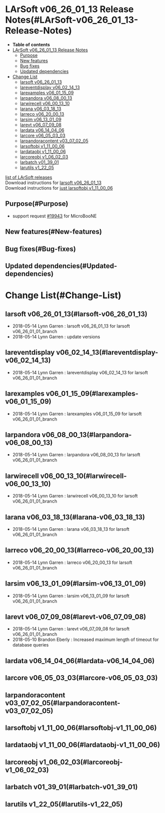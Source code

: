 LArSoft v06\_26\_01\_13 Release Notes(#LArSoft-v06_26_01_13-Release-Notes)
=============================================================================

-   **Table of contents**
-   [LArSoft v06\_26\_01\_13 Release Notes](#LArSoft-v06_26_01_13-Release-Notes)
    -   [Purpose](#Purpose)
    -   [New features](#New-features)
    -   [Bug fixes](#Bug-fixes)
    -   [Updated dependencies](#Updated-dependencies)
-   [Change List](#Change-List)
    -   [larsoft v06\_26\_01\_13](#larsoft-v06_26_01_13)
    -   [lareventdisplay v06\_02\_14\_13](#lareventdisplay-v06_02_14_13)
    -   [larexamples v06\_01\_15\_09](#larexamples-v06_01_15_09)
    -   [larpandora v06\_08\_00\_13](#larpandora-v06_08_00_13)
    -   [larwirecell v06\_00\_13\_10](#larwirecell-v06_00_13_10)
    -   [larana v06\_03\_18\_13](#larana-v06_03_18_13)
    -   [larreco v06\_20\_00\_13](#larreco-v06_20_00_13)
    -   [larsim v06\_13\_01\_09](#larsim-v06_13_01_09)
    -   [larevt v06\_07\_09\_08](#larevt-v06_07_09_08)
    -   [lardata v06\_14\_04\_06](#lardata-v06_14_04_06)
    -   [larcore v06\_05\_03\_03](#larcore-v06_05_03_03)
    -   [larpandoracontent v03\_07\_02\_05](#larpandoracontent-v03_07_02_05)
    -   [larsoftobj v1\_11\_00\_06](#larsoftobj-v1_11_00_06)
    -   [lardataobj v1\_11\_00\_06](#lardataobj-v1_11_00_06)
    -   [larcoreobj v1\_06\_02\_03](#larcoreobj-v1_06_02_03)
    -   [larbatch v01\_39\_01](#larbatch-v01_39_01)
    -   [larutils v1\_22\_05](#larutils-v1_22_05)

[list of LArSoft releases](LArSoft_release_list)\
Download instructions for [larsoft v06\_26\_01\_13](http://scisoft.fnal.gov/scisoft/bundles/larsoft/v06_26_01_13/larsoft-v06_26_01_13.html)\
Download instructions for [just larsoftobj v1\_11\_00\_06](http://scisoft.fnal.gov/scisoft/bundles/larsoftobj/v1_11_00_06/larsoftobj-v1_11_00_06.html)

Purpose(#Purpose)
--------------------

-   support request [\#19943](/redmine/issues/19943 "Support: Request patch release larsoft v06_26_01_13 (Closed)") for MicroBooNE

New features(#New-features)
------------------------------

Bug fixes(#Bug-fixes)
------------------------

Updated dependencies(#Updated-dependencies)
----------------------------------------------

Change List(#Change-List)
============================

larsoft v06\_26\_01\_13(#larsoft-v06_26_01_13)
-------------------------------------------------

-   2018-05-14 Lynn Garren : larsoft v06\_26\_01\_13 for larsoft v06\_26\_01\_01\_branch
-   2018-05-14 Lynn Garren : update versions

lareventdisplay v06\_02\_14\_13(#lareventdisplay-v06_02_14_13)
-----------------------------------------------------------------

-   2018-05-14 Lynn Garren : lareventdisplay v06\_02\_14\_13 for larsoft v06\_26\_01\_01\_branch

larexamples v06\_01\_15\_09(#larexamples-v06_01_15_09)
---------------------------------------------------------

-   2018-05-14 Lynn Garren : larexamples v06\_01\_15\_09 for larsoft v06\_26\_01\_01\_branch

larpandora v06\_08\_00\_13(#larpandora-v06_08_00_13)
-------------------------------------------------------

-   2018-05-14 Lynn Garren : larpandora v06\_08\_00\_13 for larsoft v06\_26\_01\_01\_branch

larwirecell v06\_00\_13\_10(#larwirecell-v06_00_13_10)
---------------------------------------------------------

-   2018-05-14 Lynn Garren : larwirecell v06\_00\_13\_10 for larsoft v06\_26\_01\_01\_branch

larana v06\_03\_18\_13(#larana-v06_03_18_13)
-----------------------------------------------

-   2018-05-14 Lynn Garren : larana v06\_03\_18\_13 for larsoft v06\_26\_01\_01\_branch

larreco v06\_20\_00\_13(#larreco-v06_20_00_13)
-------------------------------------------------

-   2018-05-14 Lynn Garren : larreco v06\_20\_00\_13 for larsoft v06\_26\_01\_01\_branch

larsim v06\_13\_01\_09(#larsim-v06_13_01_09)
-----------------------------------------------

-   2018-05-14 Lynn Garren : larsim v06\_13\_01\_09 for larsoft v06\_26\_01\_01\_branch

larevt v06\_07\_09\_08(#larevt-v06_07_09_08)
-----------------------------------------------

-   2018-05-14 Lynn Garren : larevt v06\_07\_09\_08 for larsoft v06\_26\_01\_01\_branch
-   2018-05-10 Brandon Eberly : Increased maximum length of timeout for database queries

lardata v06\_14\_04\_06(#lardata-v06_14_04_06)
-------------------------------------------------

larcore v06\_05\_03\_03(#larcore-v06_05_03_03)
-------------------------------------------------

larpandoracontent v03\_07\_02\_05(#larpandoracontent-v03_07_02_05)
---------------------------------------------------------------------

larsoftobj v1\_11\_00\_06(#larsoftobj-v1_11_00_06)
-----------------------------------------------------

lardataobj v1\_11\_00\_06(#lardataobj-v1_11_00_06)
-----------------------------------------------------

larcoreobj v1\_06\_02\_03(#larcoreobj-v1_06_02_03)
-----------------------------------------------------

larbatch v01\_39\_01(#larbatch-v01_39_01)
--------------------------------------------

larutils v1\_22\_05(#larutils-v1_22_05)
------------------------------------------
